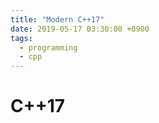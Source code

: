 ```yaml
---
title: "Modern C++17"
date: 2019-05-17 03:30:00 +0900
tags:
  - programming
  - cpp
---
```


C++17
===
